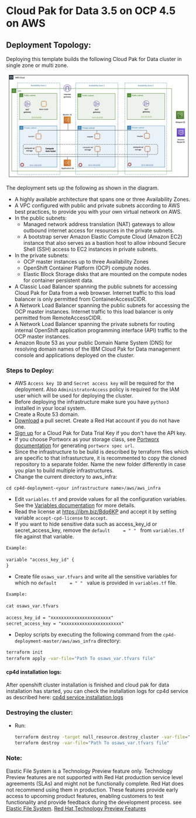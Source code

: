 
# Cloud Pak for Data 3.5 on OCP 4.5 on AWS

## Deployment Topology:

Deploying this template builds the following Cloud Pak for Data cluster in single zone or multi zone.

![Alt text](images/aws-multi-zone.jpg)

The deployment sets up the following as shown in the diagram.
 - A highly available architecture that spans one or three Availability Zones.
 - A VPC configured with public and private subnets according to AWS best practices, to provide you with your own virtual network on AWS.
 - In the public subnets:
   - Managed network address translation (NAT) gateways to allow outbound internet access for resources in the private subnets.
   - A bootstrap server Amazon Elastic Compute Cloud (Amazon EC2) instance that also serves as a bastion host to allow inbound Secure Shell (SSH) access to EC2 instances in private subnets.
 - In the private subnets:
   - OCP master instances up to three Availability Zones
   - OpenShift Container Platform (OCP) compute nodes.
   - Elastic Block Storage disks that are mounted on the compute nodes for container persistent data.
 - A Classic Load Balancer spanning the public subnets for accessing Cloud Pak for Data from a web browser. Internet traffic to this load balancer is only permitted from ContainerAccessCIDR.
 - A Network Load Balancer spanning the public subnets for accessing the OCP master instances. Internet traffic to this load balancer is only permitted from RemoteAccessCIDR.
 - A Network Load Balancer spanning the private subnets for routing internal OpenShift application programming interface (API) traffic to the OCP master instances.
 - Amazon Route 53 as your public Domain Name System (DNS) for resolving domain names of the IBM Cloud Pak for Data management console and applications deployed on the cluster.


### Steps to Deploy:
* AWS `Access key ID` and `Secret access key` will be required for the deployment. Also `AdministratorAccess` policy is required for the IAM user which will be used for deploying the cluster.
* Before deploying the infrastructure make sure you have `python3` installed in your local system.
* Create a Route 53 domain.
* [Download](https://cloud.redhat.com/openshift/install/pull-secret) a pull secret. Create a Red Hat account if you do not have one.
* [Sign up](https://www.ibm.com/account/reg/us-en/signup?formid=urx-42212) for a Cloud Pak for Data Trial Key if you don't have the API key.
* If you choose Portworx as your storage class, see [Portworx documentation](PORTWORX.md) for generating `portworx spec url`.
* Since the infrastructure to be build is described by terraform files which are specific to that infrasturcture, it is recommented to copy the cloned repository to a separate folder.
   Name the new folder differently in case you plan to build multiple infrastructures.
* Change the current directory to aws_infra:
```
cd cp4d-deployment-<your infrastructure name>/aws/aws_infra
```
* Edit `variables.tf` and provide values for all the configuration variables. See the [Variables documentation](VARIABLES.md) for more details.
* Read the license at https://ibm.biz/Bdq6KP and accept it by setting variable `accept-cpd-license` to `accept`.
* If you want to hide sensitive data such as access_key_id or secret_access_key, remove the `default     = " " ` from `variables.tf` file against that variable.
```
Example:

variable "access_key_id" {
}
```
* Create file `osaws_var.tfvars` and write all the sensitive variables for which no `default     = " " ` value is provided in `variables.tf` file.
```
Example:

cat osaws_var.tfvars

access_key_id = "xxxxxxxxxxxxxxxxxxxxxxx"
secret_access_key = "xxxxxxxxxxxxxxxxxxxxxxx"
```
* Deploy scripts by executing the following command from the `cp4d-deployment-master/aws/aws_infra` directory:
```bash
terraform init
terraform apply -var-file="Path To osaws_var.tfvars file"
```
#### cp4d installation logs:
After openshift cluster installation is finished and cloud pak for data installation has started, you can check the installation logs for cp4d service as described here: [cp4d service installation logs](INSTALLATION-LOG.md)

### Destroying the cluster:
* Run:
  ```bash
  terraform destroy -target null_resource.destroy_cluster -var-file="Path To osaws_var.tfvars file"
  terraform destroy -var-file="Path To osaws_var.tfvars file"
  ```
### Note:
Elastic File System is a Technology Preview feature only. Technology Preview features are not supported with Red Hat production service level agreements (SLAs) and might not be functionally complete. Red Hat does not recommend using them in production. These features provide early access to upcoming product features, enabling customers to test functionality and provide feedback during the development process.
see [Elastic File System](https://docs.openshift.com/container-platform/4.3/storage/persistent_storage/persistent-storage-efs.html).
[Red Hat Technology Preview Features](https://access.redhat.com/support/offerings/techpreview/)
